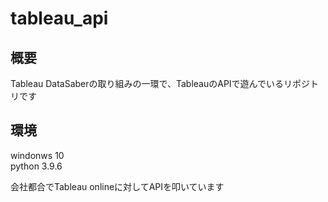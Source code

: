 # tableau_api

## 概要
Tableau DataSaberの取り組みの一環で、TableauのAPIで遊んでいるリポジトリです

## 環境
windonws    10  
python  3.9.6

会社都合でTableau onlineに対してAPIを叩いています

